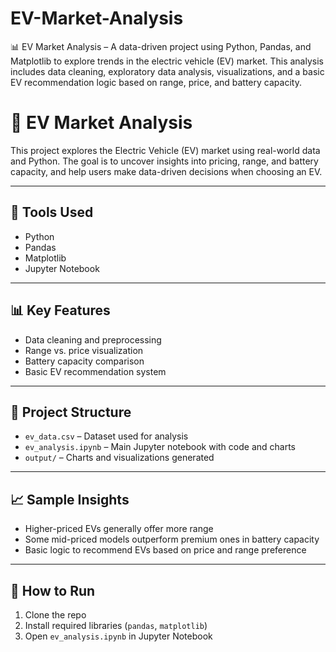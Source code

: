 # EV-Market-Analysis
📊 EV Market Analysis – A data-driven project using Python, Pandas, and Matplotlib to explore trends in the electric vehicle (EV) market. This analysis includes data cleaning, exploratory data analysis, visualizations, and a basic EV recommendation logic based on range, price, and battery capacity.

# 🚗 EV Market Analysis

This project explores the Electric Vehicle (EV) market using real-world data and Python. The goal is to uncover insights into pricing, range, and battery capacity, and help users make data-driven decisions when choosing an EV.

---

## 🔧 Tools Used
- Python
- Pandas
- Matplotlib
- Jupyter Notebook

---

## 📊 Key Features
- Data cleaning and preprocessing
- Range vs. price visualization
- Battery capacity comparison
- Basic EV recommendation system

---

## 📁 Project Structure
- `ev_data.csv` – Dataset used for analysis
- `ev_analysis.ipynb` – Main Jupyter notebook with code and charts
- `output/` – Charts and visualizations generated

---

## 📈 Sample Insights
- Higher-priced EVs generally offer more range
- Some mid-priced models outperform premium ones in battery capacity
- Basic logic to recommend EVs based on price and range preference

---

## 🚀 How to Run
1. Clone the repo
2. Install required libraries (`pandas`, `matplotlib`)
3. Open `ev_analysis.ipynb` in Jupyter Notebook
